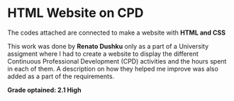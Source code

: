 # HTML Website on CPD

The codes attached are connected to make a website with **HTML and CSS**

This work was done by **Renato Dushku** only as a part of a University assigment where I had to create a website to display the different Continuous Professional Development (CPD) activities and the hours spent in each of them. A description on how they helped me improve was also added as a part of the requirements.

**Grade optained: 2.1 High**
